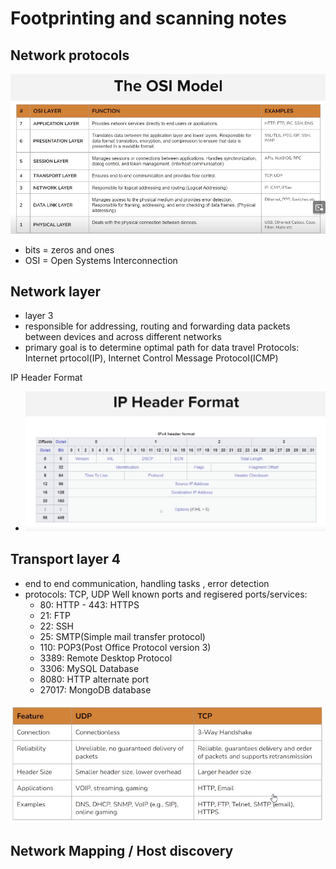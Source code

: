 # Footprinting and scanning notes

## Network protocols

![alt text](/assets/OSImodel.png)

- bits = zeros and ones
- OSI = Open Systems Interconnection

## Network layer

- layer 3
- responsible for addressing, routing and forwarding data packets between devices and across different networks
- primary goal is to determine optimal path for data travel
  Protocols: Internet prtocol(IP), Internet Control Message Protocol(ICMP)

IP Header Format

- ![alt text](/assets/IP_header_format.png)

## Transport layer 4

- end to end communication, handling tasks , error detection
- protocols: TCP, UDP
  Well known ports and regisered ports/services:
  - 80: HTTP - 443: HTTPS
  - 21: FTP
  - 22: SSH
  - 25: SMTP(Simple mail transfer protocol)
  - 110: POP3(Post Office Protocol version 3)
  - 3389: Remote Desktop Protocol
  - 3306: MySQL Database
  - 8080: HTTP alternate port
  - 27017: MongoDB database

![alt text](/assets/tcp_udp_comparison.png)

## Network Mapping / Host discovery
